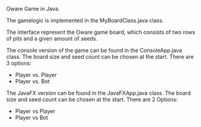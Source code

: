 Oware Game in Java.

The gamelogic is implemented in the MyBoardClass.java class.

The interface represent the Oware game board, which consists of two rows of pits and a given amount of seeds. 

The console version of the game can be found in the ConsoleApp.java class.
The board size and seed count can be chosen at the start.
There are 3 options:
- Player vs. Player
- Player vs. Bot

The JavaFX version can be found in the JavaFXApp.java class.
The board size and seed count can be chosen at the start.
There are 2 Options:
- Player vs Player
- Player vs Bot


